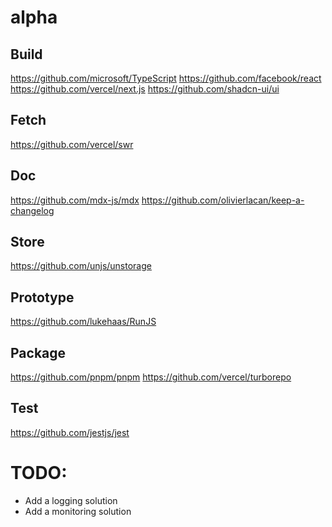 # alpha

## Build
https://github.com/microsoft/TypeScript
https://github.com/facebook/react
https://github.com/vercel/next.js
https://github.com/shadcn-ui/ui

## Fetch
https://github.com/vercel/swr

## Doc
https://github.com/mdx-js/mdx
https://github.com/olivierlacan/keep-a-changelog

## Store
https://github.com/unjs/unstorage

## Prototype
https://github.com/lukehaas/RunJS

## Package
https://github.com/pnpm/pnpm
https://github.com/vercel/turborepo

## Test
https://github.com/jestjs/jest

# TODO:
- Add a logging solution
- Add a monitoring solution
